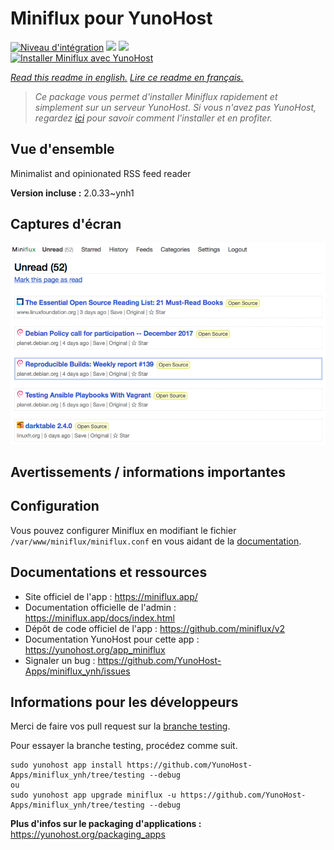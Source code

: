 # Miniflux pour YunoHost

[![Niveau d'intégration](https://dash.yunohost.org/integration/miniflux.svg)](https://dash.yunohost.org/appci/app/miniflux) ![](https://ci-apps.yunohost.org/ci/badges/miniflux.status.svg) ![](https://ci-apps.yunohost.org/ci/badges/miniflux.maintain.svg)  
[![Installer Miniflux avec YunoHost](https://install-app.yunohost.org/install-with-yunohost.svg)](https://install-app.yunohost.org/?app=miniflux)

*[Read this readme in english.](./README.md)*
*[Lire ce readme en français.](./README_fr.md)*

> *Ce package vous permet d'installer Miniflux rapidement et simplement sur un serveur YunoHost.
Si vous n'avez pas YunoHost, regardez [ici](https://yunohost.org/#/install) pour savoir comment l'installer et en profiter.*

## Vue d'ensemble

Minimalist and opinionated RSS feed reader

**Version incluse :** 2.0.33~ynh1



## Captures d'écran

![](./doc/screenshots/overview.png)

## Avertissements / informations importantes

## Configuration

Vous pouvez configurer Miniflux en modifiant le fichier `/var/www/miniflux/miniflux.conf` en vous aidant de la [documentation](https://miniflux.app/docs/configuration.html).
## Documentations et ressources

* Site officiel de l'app : https://miniflux.app/
* Documentation officielle de l'admin : https://miniflux.app/docs/index.html
* Dépôt de code officiel de l'app : https://github.com/miniflux/v2
* Documentation YunoHost pour cette app : https://yunohost.org/app_miniflux
* Signaler un bug : https://github.com/YunoHost-Apps/miniflux_ynh/issues

## Informations pour les développeurs

Merci de faire vos pull request sur la [branche testing](https://github.com/YunoHost-Apps/miniflux_ynh/tree/testing).

Pour essayer la branche testing, procédez comme suit.
```
sudo yunohost app install https://github.com/YunoHost-Apps/miniflux_ynh/tree/testing --debug
ou
sudo yunohost app upgrade miniflux -u https://github.com/YunoHost-Apps/miniflux_ynh/tree/testing --debug
```

**Plus d'infos sur le packaging d'applications :** https://yunohost.org/packaging_apps